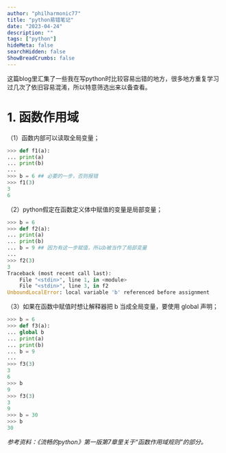 ```yaml
---
author: "philharmonic77"
title: "python易错笔记"
date: "2023-04-24"
description: ""
tags: ["python"]
hideMeta: false
searchHidden: false
ShowBreadCrumbs: false
---
```

这篇blog里汇集了一些我在写python时比较容易出错的地方，很多地方重复学习过几次了依旧容易混淆，所以特意筛选出来以备查看。    

# 1. 函数作用域
（1）函数内部可以读取全局变量； 

``` python
>>> def f1(a):
... print(a)
... print(b)
...
>>> b = 6 ## 必要的一步，否则报错
>>> f1(3)
3
6
``` 
（2）python假定在函数定义体中赋值的变量是局部变量； 

``` python
>>> b = 6
>>> def f2(a):
... print(a)
... print(b)
... b = 9 ## 因为有这一步赋值，所以b被当作了局部变量
...
>>> f2(3)
3
Traceback (most recent call last):
    File "<stdin>", line 1, in <module>
    File "<stdin>", line 3, in f2
UnboundLocalError: local variable 'b' referenced before assignment 
``` 
（3）如果在函数中赋值时想让解释器把 b 当成全局变量，要使用 global 声明；

``` python
>>> b = 6
>>> def f3(a):
... global b
... print(a)
... print(b)
... b = 9 
...
>>> f3(3)
3
6
>>> b
9
>>> f3(3)
3
9
>>> b = 30
>>> b
30
```
*参考资料：《流畅的python》第一版第7章里关于“函数作用域规则”的部分。*